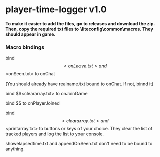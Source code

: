 # player-time-logger v1.0

#### To make it easier to add the files, go to releases and download the zip. Then, copy the required txt files to \liteconfig\common\macros. They should appear in game. 

### Macro bindings

bind $$<onLeave.txt> and $$<onSeen.txt> to onChat

(You should already have realname.txt bound to onChat. If not, binnd it)

bind $$<cleararray.txt> to onJoinGame

bind $$<appendOnJoin> to onPlayerJoined
  
bind $$<cleararray.txt> and $$<printarray.txt> to buttons or keys of your choice. They clear the list of tracked players and log the list to your console. 

showelapsedtime.txt and appendOnSeen.txt don't need to be bound to anything. 

